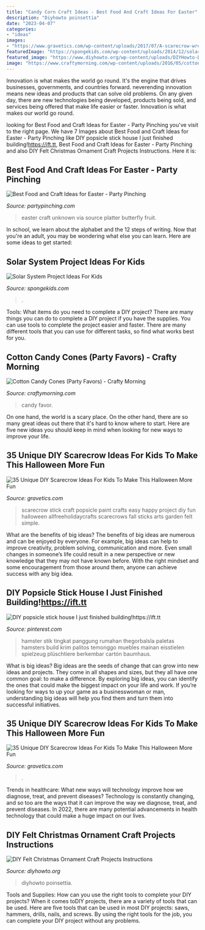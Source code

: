 ```yaml
---
title: "Candy Corn Craft Ideas - Best Food And Craft Ideas For Easter"
description: "Diyhowto poinsettia"
date: "2023-04-07"
categories:
- "ideas"
images:
- "https://www.gravetics.com/wp-content/uploads/2017/07/A-scarecrow-wreath.jpg"
featuredImage: "https://spongekids.com/wp-content/uploads/2014/12/solar-system-project-ideas/7-solar-system-project-ideas.jpg"
featured_image: "https://www.diyhowto.org/wp-content/uploads/DIYHowto-DIY-Felt-Christmas-Ornament-Craft-Projects-Instructions-20.jpg"
image: "https://www.craftymorning.com/wp-content/uploads/2016/05/cotton-candy-cones-party-favor.jpg"
---
```



Innovation is what makes the world go round. It's the engine that drives businesses, governments, and countries forward. neverending innovation means new ideas and products that can solve old problems. On any given day, there are new technologies being developed, products being sold, and services being offered that make life easier or faster. Innovation is what makes our world go round.

	

		
looking for Best Food and Craft Ideas for Easter - Party Pinching you've visit to the right page. We have 7 Images about Best Food and Craft Ideas for Easter - Party Pinching like DIY popsicle stick house I just finished building!https://ift.tt, Best Food and Craft Ideas for Easter - Party Pinching and also DIY Felt Christmas Ornament Craft Projects Instructions. Here it is:
		
    
## Best Food And Craft Ideas For Easter - Party Pinching

<img loading=lazy src="http://partypinching.com/wp-content/uploads/2017/02/5cce61ea94918db689a80c460d37bf6b.jpg" onerror="this.onerror=null;this.src='https://tse4.mm.bing.net/th?id=OIP.V-8H1HavOilbWkq9u6pVWAHaLG&amp;pid=15.1';" alt="Best Food and Craft Ideas for Easter - Party Pinching">

_Source: partypinching.com_

>easter craft unknown via source platter butterfly fruit. 

	

In school, we learn about the alphabet and the 12 steps of writing. Now that you're an adult, you may be wondering what else you can learn. Here are some ideas to get started: 

    
## Solar System Project Ideas For Kids

<img loading=lazy src="https://spongekids.com/wp-content/uploads/2014/12/solar-system-project-ideas/7-solar-system-project-ideas.jpg" onerror="this.onerror=null;this.src='https://tse2.mm.bing.net/th?id=OIP.GnuhpxJ6YLA1Ee29YtUregHaJ4&amp;pid=15.1';" alt="Solar System Project Ideas For Kids">

_Source: spongekids.com_

>. 

	

Tools: What items do you need to complete a DIY project?
There are many things you can do to complete a DIY project if you have the supplies. You can use tools to complete the project easier and faster. There are many different tools that you can use for different tasks, so find what works best for you.

    
## Cotton Candy Cones (Party Favors) - Crafty Morning

<img loading=lazy src="https://www.craftymorning.com/wp-content/uploads/2016/05/cotton-candy-cones-party-favor.jpg" onerror="this.onerror=null;this.src='https://tse1.mm.bing.net/th?id=OIP.VhkM-8vKdnxgf0Qoxh8fIwHaJ4&amp;pid=15.1';" alt="Cotton Candy Cones (Party Favors) - Crafty Morning">

_Source: craftymorning.com_

>candy favor. 

	

On one hand, the world is a scary place. On the other hand, there are so many great ideas out there that it's hard to know where to start. Here are five new ideas you should keep in mind when looking for new ways to improve your life.

    
## 35 Unique DIY Scarecrow Ideas For Kids To Make This Halloween More Fun

<img loading=lazy src="http://www.gravetics.com/wp-content/uploads/2017/07/Paint-Stick-Scarecrow.jpg" onerror="this.onerror=null;this.src='https://tse4.mm.bing.net/th?id=OIP.rlQZpfh0_QCmTF6vXaqh4AAAAA&amp;pid=15.1';" alt="35 Unique DIY Scarecrow Ideas For Kids To Make This Halloween More Fun">

_Source: gravetics.com_

>scarecrow stick craft popsicle paint crafts easy happy project diy fun halloween allfreeholidaycrafts scarecrows fall sticks arts garden felt simple. 

	

What are the benefits of big ideas?
The benefits of big ideas are numerous and can be enjoyed by everyone. For example, big ideas can help to improve creativity, problem solving, communication and more. Even small changes in someone’s life could result in a new perspective or new knowledge that they may not have known before. With the right mindset and some encouragement from those around them, anyone can achieve success with any big idea.

    
## DIY Popsicle Stick House I Just Finished Building!https://ift.tt

<img loading=lazy src="https://i.pinimg.com/736x/b4/06/85/b40685bf3b65e549816858cb4b296e56.jpg" onerror="this.onerror=null;this.src='https://tse2.mm.bing.net/th?id=OIP.kEDV8MH-tpzzoDTiGemOkwHaJ3&amp;pid=15.1';" alt="DIY popsicle stick house I just finished building!https://ift.tt">

_Source: pinterest.com_

>hamster stik tingkat panggung rumahan thegorbalsla paletas hamsters build krim palitos temonggo muebles mainan eisstielen spielzeug plüschtiere berkembar cartón baumhaus. 

	

What is big ideas?
Big ideas are the seeds of change that can grow into new ideas and projects. They come in all shapes and sizes, but they all have one common goal: to make a difference. By exploring big ideas, you can identify the ones that could make the biggest impact on your life and work. If you’re looking for ways to up your game as a businesswoman or man, understanding big ideas will help you find them and turn them into successful initiatives.

    
## 35 Unique DIY Scarecrow Ideas For Kids To Make This Halloween More Fun

<img loading=lazy src="https://www.gravetics.com/wp-content/uploads/2017/07/A-scarecrow-wreath.jpg" onerror="this.onerror=null;this.src='https://tse4.mm.bing.net/th?id=OIP.4-X1beS9f9uEUje5cWxHyAHaJ4&amp;pid=15.1';" alt="35 Unique DIY Scarecrow Ideas For Kids To Make This Halloween More Fun">

_Source: gravetics.com_

>. 

	

Trends in healthcare: What new ways will technology improve how we diagnose, treat, and prevent diseases?
Technology is constantly changing, and so too are the ways that it can improve the way we diagnose, treat, and prevent diseases. In 2022, there are many potential advancements in health technology that could make a huge impact on our lives.

    
## DIY Felt Christmas Ornament Craft Projects Instructions

<img loading=lazy src="https://www.diyhowto.org/wp-content/uploads/DIYHowto-DIY-Felt-Christmas-Ornament-Craft-Projects-Instructions-20.jpg" onerror="this.onerror=null;this.src='https://tse2.mm.bing.net/th?id=OIP.JdSjzkkuskSg7ck6n6izRQHaRJ&amp;pid=15.1';" alt="DIY Felt Christmas Ornament Craft Projects Instructions">

_Source: diyhowto.org_

>diyhowto poinsettia. 

	

Tools and Supplies: How can you use the right tools to complete your DIY projects?
When it comes toDIY projects, there are a variety of tools that can be used. Here are five tools that can be used in most DIY projects: saws, hammers, drills, nails, and screws. By using the right tools for the job, you can complete your DIY project without any problems.

